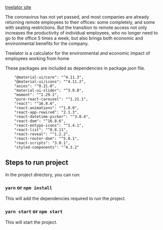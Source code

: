 [treelator site](https://treelator.businessmod.ru)

The coronavirus has not yet passed, and most companies are already returning remote employees to their offices: some completely, and some with seating restrictions. But the transition to remote access not only increases the productivity of individual employees, who no longer need to go to the office 5 times a week, but also brings both economic and environmental benefits for the company.

Treelator is a calculator for the environmental and economic impact of employees working from home

These packages are included as dependencies in package.json file.

```
    "@material-ui/core": "^4.11.3",
    "@material-ui/icons": "^4.11.2",
    "axios": "^0.21.0",
    "material-ui-slider": "^3.0.8",
    "moment": "^2.29.1",
    "pure-react-carousel": "^1.21.1",
    "react": "^16.8.6",
    "react-animations": "^1.0.0",
    "react-app-rewired": "2.1.3",
    "react-datetime-picker": "^3.0.4",
    "react-dom": "^16.8.6",
    "react-entypo-icons": "^1.4.1",
    "react-list": "^0.8.11",
    "react-reveal": "^1.2.2",
    "react-router-dom": "^5.0.1",
    "react-scripts": "3.0.1",
    "styled-components": "^4.3.2"
```


## Steps to run project

In the project directory, you can run:

### `yarn` or `npm install`

This will add the dependencies required to run the project.

### `yarn start` or `npm start`

This will start the project.
